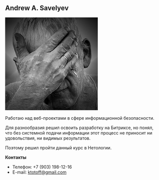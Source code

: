 ## Andrew A. Savelyev    

![Andrew A. Savelyev](img/avatar.png) 

Работаю над веб-проектами в сфере информационной безопасности.

Для разнообразия решил освоить разработку на Битриксе, но понял, что без системной подачи информации этот процесс не приносит ни удовольствия, ни видимых результатов. 

Поэтому решил пройти данный курс в Нетологии.

**Контакты**

* Телефон: +7 (903) 198-12-16
* E-mail: [ktotoff@gmail.com](mailto:ktotoff@gmail.com)